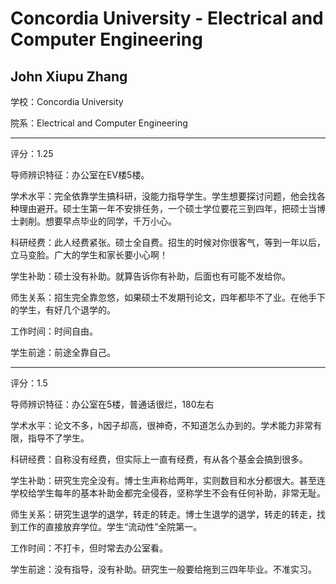 # Concordia University - Electrical and Computer Engineering

## John Xiupu Zhang

学校：Concordia University

院系：Electrical and Computer Engineering

* * *

评分：1.25

导师辨识特征：办公室在EV楼5楼。

学术水平：完全依靠学生搞科研，没能力指导学生。学生想要探讨问题，他会找各种理由避开。硕士生第一年不安排任务，一个硕士学位要花三到四年，把硕士当博士剥削。想要早点毕业的同学，千万小心。

科研经费：此人经费紧张。硕士全自费。招生的时候对你很客气，等到一年以后，立马变脸。广大的学生和家长要小心啊！

学生补助：硕士没有补助。就算告诉你有补助，后面也有可能不发给你。

师生关系：招生完全靠忽悠，如果硕士不发期刊论文，四年都毕不了业。在他手下的学生，有好几个退学的。

工作时间：时间自由。

学生前途：前途全靠自己。

* * *

评分：1.5

导师辨识特征：办公室在5楼，普通话很烂，180左右

学术水平：论文不多，h因子却高，很神奇，不知道怎么办到的。学术能力非常有限，指导不了学生。

科研经费：自称没有经费，但实际上一直有经费，有从各个基金会搞到很多。

学生补助：研究生完全没有。博士生声称给两年，实则数目和水分都很大。甚至连学校给学生每年的基本补助金都完全侵吞，坚称学生不会有任何补助，非常无耻。

师生关系：研究生退学的退学，转走的转走。博士生退学的退学，转走的转走，找到工作的直接放弃学位。学生“流动性”全院第一。

工作时间：不打卡，但时常去办公室看。

学生前途：没有指导，没有补助。研究生一般要给拖到三四年毕业。不准实习。